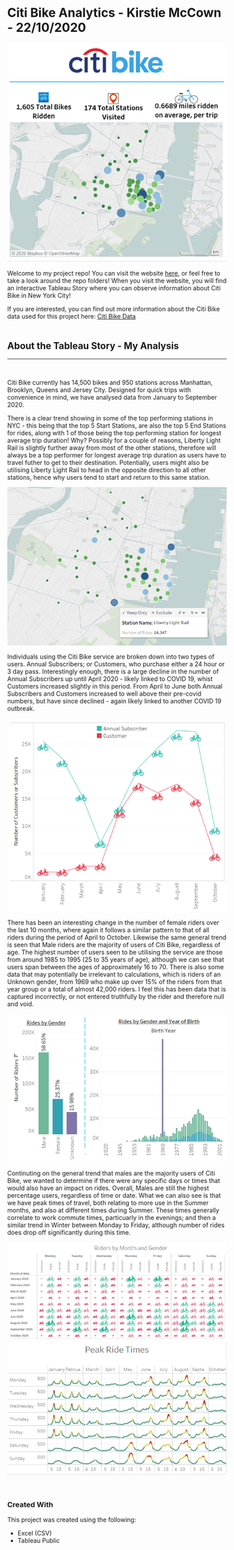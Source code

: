 # Citi Bike Analytics - Kirstie McCown - 22/10/2020

![Header](Images/Header.PNG)<br>

Welcome to my project repo! 
You can visit the website [here](https://public.tableau.com/profile/kirstie.mccown#!/vizhome/CitiBikeAnalytics_16033062604990/CitiBikeAnalysisJanuary-October2020), or feel free to take a look around the repo folders! 
When you visit the website, you will find an interactive Tableau Story where you can observe information about Citi Bike in New York City!

If you are interested, you can find out more information about the Citi Bike data used for this project here: [Citi Bike Data](https://www.citibikenyc.com/system-data)
<br>
<br>
## About the Tableau Story - My Analysis
<hr>
<br>

Citi Bike currently has 14,500 bikes and 950 stations across Manhattan, Brooklyn, Queens and Jersey City. Designed for quick trips with convenience in mind, we have analysed data from January to September 2020.

There is a clear trend showing in some of the top performing stations in NYC - this being that the top 5 Start Stations, are also the top 5 End Stations for rides, along with 1 of those being the top performing station for longest average trip duration! Why? Possibly for a couple of reasons, Liberty Light Rail is slightly further away from most of the other stations, therefore will always be a top performer for longest average trip duration as users have to travel futher to get to their destination. 
Potentially, users might also be utilising Liberty Light Rail to head in the opposite direction to all other stations, hence why users tend to start and return to this same station.

![Map](Images/Map-LLR.PNG)<br>

Individuals using the Citi Bike service are broken down into two types of users. Annual Subscribers; or Customers, who purchase either a 24 hour or 3 day pass. 
Interestingly enough, there is a large decline in the number of Annual Subscribers up until April 2020 - likely linked to COVID 19, whist Customers increased slightly in this period. From April to June both Annual Subscribers and Customers increased to well above their pre-covid numbers, but have since declined - again likely linked to another COVID 19 outbreak.

![Users](Images/Users.PNG)<br>

There has been an interesting change in the number of female riders over the last 10 months, where again it follows a similar pattern to that of all riders during the period of April to October. Likewise the same general trend is seen that Male riders are the majority of users of Citi Bike, regardless of age. 
The highest number of users seen to be utilising the service are those from around 1985 to 1995 (25 to 35 years of age), although we can see that users span between the ages of approximately 16 to 70. There is also some data that may potentially be irrelevant to calculations, which is riders of an Unknown gender, from 1969 who make up over 15% of the riders from that year group or a total of almost 42,000 riders. 
I feel this has been data that is captured incorrectly, or not entered truthfully by the rider and therefore null and void. 

![Gender](Images/Gender.PNG)<br>

Continuting on the general trend that males are the majority users of Citi Bike, we wanted to determine if there were any specific days or times that would also have an impact on rides. Overall, Males are still the highest percentage users, regardless of time or date. What we can also see is that we have peak times of travel, both relating to more use in the Summer months, and also at different times during Summer. These times generally correlate to work commute times, particuarly in the evenings; and then a similar trend in Winter between Monday to Friday, although number of rides does drop off significantly during this time.

![Riders](Images/Riders.PNG)<br>
![Peak](Images/Peak.PNG)<br>

<br>

### Created With
This project was created using the following:<br>
* Excel (CSV)
* Tableau Public

